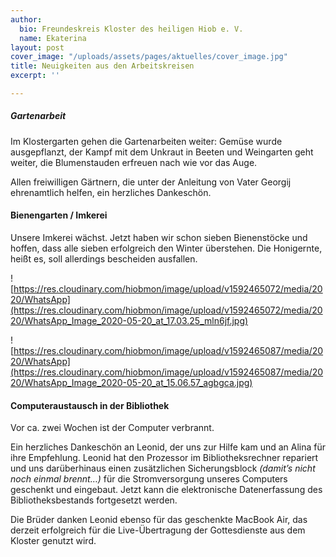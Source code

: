 ```yaml
---
author:
  bio: Freundeskreis Kloster des heiligen Hiob e. V.
  name: Ekaterina
layout: post
cover_image: "/uploads/assets/pages/aktuelles/cover_image.jpg"
title: Neuigkeiten aus den Arbeitskreisen
excerpt: ''

---
```

##### Gartenarbeit

Im Klostergarten gehen die Gartenarbeiten weiter: Gemüse wurde ausgepflanzt, der Kampf mit dem Unkraut in Beeten und Weingarten geht weiter, die Blumenstauden erfreuen nach wie vor das Auge.

Allen freiwilligen Gärtnern, die unter der Anleitung von Vater Georgij ehrenamtlich helfen, ein herzliches Dankeschön.

#### Bienengarten / Imkerei

Unsere Imkerei wächst. Jetzt haben wir schon sieben Bienenstöcke und hoffen, dass alle sieben erfolgreich den Winter überstehen. Die Honigernte, heißt es, soll allerdings bescheiden ausfallen.

![https://res.cloudinary.com/hiobmon/image/upload/v1592465072/media/2020/WhatsApp](https://res.cloudinary.com/hiobmon/image/upload/v1592465072/media/2020/WhatsApp_Image_2020-05-20_at_17.03.25_mln6jf.jpg)

![https://res.cloudinary.com/hiobmon/image/upload/v1592465087/media/2020/WhatsApp](https://res.cloudinary.com/hiobmon/image/upload/v1592465087/media/2020/WhatsApp_Image_2020-05-20_at_15.06.57_agbgca.jpg)

#### Computeraustausch in der Bibliothek

Vor ca. zwei Wochen ist der Computer verbrannt.

Ein herzliches Dankeschön an Leonid, der uns zur Hilfe kam und an Alina für ihre Empfehlung. Leonid hat den Prozessor im Bibliotheksrechner repariert und uns darüberhinaus einen zusätzlichen Sicherungsblock _(damit’s nicht noch einmal brennt…)_ für die Stromversorgung unseres Computers geschenkt und eingebaut. Jetzt kann die elektronische Datenerfassung des Bibliotheksbestands fortgesetzt werden.

Die Brüder danken Leonid ebenso für das geschenkte MacBook Air, das derzeit erfolgreich für die Live-Übertragung der Gottesdienste aus dem Kloster genutzt wird.